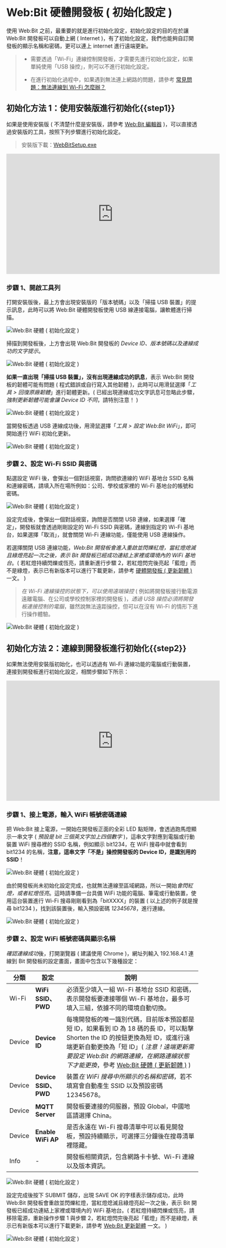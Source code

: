 # Web:Bit 硬體開發板 ( 初始化設定 )

使用 Web:Bit 之前，最重要的就是進行初始化設定，初始化設定的目的在於讓 Web:Bit 開發板可以自動上網 ( Internet )，有了初始化設定，我們也能夠自訂開發板的顯示名稱和密碼，更可以連上 internet 進行遠端更新。

>- 需要透過「Wi-Fi」連線控制開發板，才需要先進行初始化設定，如果單純使用「USB 操控」，則可以不進行初始化設定。
>
>- 在進行初始化過程中，如果遇到無法連上網路的問題，請參考 [常見問題：無法連線到 Wi-Fi 怎麼辦？](../../faq/wifi.html#connect1#_blank)

## 初始化方法 1：使用安裝版進行初始化{{step1}}

如果是使用安裝版 ( 不清楚什麼是安裝版，請參考 [Web:Bit 編輯器](../index.html#software) )，可以直接透過安裝版的工具，按照下列步驟進行初始化設定。

> 安裝版下載：[WebBitSetup.exe](https://ota.webduino.io/WebBitInstaller/WebBitSetup.exe#_blank)

<iframe width="560" height="315" src="https://www.youtube.com/embed/214xij27_78" title="YouTube video player" frameborder="0" allow="accelerometer; autoplay; clipboard-write; encrypted-media; gyroscope; picture-in-picture" allowfullscreen></iframe>

### 步驟 1、開啟工具列

打開安裝版後，最上方會出現安裝版的「版本號碼」以及「掃描 USB 裝置」的提示訊息，此時可以將 Web:Bit 硬體開發板使用 USB 線連接電腦，讓軟體進行掃描。

![Web:Bit 硬體 ( 初始化設定 )](../../../../media/zh-tw/education/info/setup-01.jpg)

掃描到開發板後，上方會出現 Web:Bit 開發板的 *Device ID、版本號碼以及連線成功的文字提示*。

![Web:Bit 硬體 ( 初始化設定 )](../../../../media/zh-tw/education/info/setup-02-1.jpg)

**如果一直出現「掃描 USB 裝置」，沒有出現連線成功的訊息**，表示 Web:Bit 開發板的韌體可能有問題 ( 程式錯誤或自行寫入其他韌體 )，此時可以用滑鼠選擇「*工具 > 回復原廠韌體*」進行韌體更新。( 已經出現連線成功文字訊息可忽略此步驟，*強制更新韌體可能會讓 Device ID 不同*，請特別注意！ )

![Web:Bit 硬體 ( 初始化設定 )](../../../../media/zh-tw/education/info/setup-02-2.jpg)

當開發板透過 USB 連線成功後，用滑鼠選擇「*工具 > 設定 Web:Bit WiFi*」，即可開始進行 WiFi 初始化更新。

![Web:Bit 硬體 ( 初始化設定 )](../../../../media/zh-tw/education/info/setup-02.jpg)

### 步驟 2、設定 Wi-Fi SSID 與密碼

點選設定 WiFi 後，會彈出一個對話視窗，詢問欲連線的 WiFi 基地台 SSID 名稱和連線密碼，請填入所在場所例如：公司、學校或家裡的 Wi-Fi 基地台的帳號和密碼。

![Web:Bit 硬體 ( 初始化設定 )](../../../../media/zh-tw/education/info/setup-03.jpg)

設定完成後，會彈出一個對話視窗，詢問是否關閉 USB 連線，如果選擇「確定」，開發板就會透過剛剛設定的 Wi-Fi SSID 與密碼，連線到指定的 Wi-Fi 基地台，如果選擇「取消」，就會關閉 Wi-Fi 連線功能，僅能使用 USB 連線操作。

若選擇關閉 USB 連線功能，*Web:Bit 開發板會進入重啟並閃爍紅燈，當紅燈熄滅且綠燈亮起一次之後，表示 Bit 開發板已經成功連結上家裡或環境內的 WiFi 基地台*。( 若紅燈持續閃爍或恆亮，請重新進行步驟 2，若紅燈閃完後亮起「藍燈」而不是綠燈，表示已有新版本可以進行下載更新，請參考 [硬體開發板 ( 更新韌體 )](ota.html) 一文。 )

> *在 Wi-Fi 連線操控的狀態下，可以使用遠端操控* ( 例如將開發板接行動電源遠離電腦、在公司或學校控制家裡的開發板 )，*透過 USB 操控必須將開發板連接控制的電腦*，雖然說無法遠距操控，但可以在沒有 Wi-Fi 的情形下進行操作體驗。

![Web:Bit 硬體 ( 初始化設定 )](../../../../media/zh-tw/education/info/setup-04.jpg)

## 初始化方法 2：連線到開發板進行初始化{{step2}}

如果無法使用安裝版初始化，也可以透過有 Wi-Fi 連線功能的電腦或行動裝置，連接到開發板進行初始化設定，相關步驟如下所示：

<iframe width="560" height="315" src="https://www.youtube.com/embed/jRaZllkLE2g" title="YouTube video player" frameborder="0" allow="accelerometer; autoplay; clipboard-write; encrypted-media; gyroscope; picture-in-picture" allowfullscreen></iframe>

### 步驟 1、接上電源，輸入 WiFi 帳號密碼連線

把 Web:Bit 接上電源，一開始在開發板正面的全彩 LED 點矩陣，會透過跑馬燈顯示一串文字 ( *預設是 bit 三個英文字加上四個數字* )，這串文字對應到電腦或行動裝置 WiFi 搜尋裡的 SSID 名稱，例如顯示 bit1234，在 WiFi 搜尋中就會看到 bit1234 的名稱，**注意，這串文字「不是」操控開發板的 Device ID，是識別用的 SSID**！

![Web:Bit 硬體 ( 初始化設定 )](../../../../media/zh-tw/education/info/setup-05.gif)

由於開發板尚未初始化設定完成，也就無法連線至區域網路，所以一開始*會閃紅燈，或者紅燈恆亮*。這時請準備一台具備 WiFi 功能的電腦、筆電或行動裝置，使用這台裝置進行 Wi-Fi 搜尋剛剛看到為「bitXXXX」的裝置 ( 以上述的例子就是搜尋 bit1234 )，找到該裝置後，輸入預設密碼 *12345678*，進行連線。

![Web:Bit 硬體 ( 初始化設定 )](../../../../media/zh-tw/education/info/setup-06.jpg)


### 步驟 2、設定 WiFi 帳號密碼與顯示名稱

*確認連線成功*後，打開瀏覽器 ( 建議使用 Chrome )，網址列輸入 192.168.4.1 連線到 Bit 開發板的設定畫面，畫面中包含以下幾種設定：

|分類|設定|說明|
|--|--|--|
|Wi-Fi|**WiFi SSID、PWD**|必須至少填入一組 Wi-Fi 基地台 SSID 和密碼，表示開發板要連接哪個 Wi-Fi 基地台，最多可填入三組，依據不同的環境自動切換。|
|Device|**Device ID**|每塊開發板的唯一識別代碼，目前版本預設都是短 ID，如果看到 ID 為 18 碼的長 ID，可以點擊 Shorten the ID 的按鈕更換為短 ID，或進行遠端更新自動更換為「短 ID」( *注意！遠端更新需要設定 Web:Bit 的網路連線，在網路連線狀態下才能更換*，參考 [Web:Bit 硬體 ( 更新韌體 )](ota.html) )|
|Device|**Device SSID、PWD**|裝置*在 WiFi 搜尋中所顯示的名稱和密碼*，若不填寫會自動產生 SSID 以及預設密碼 12345678。|
|Device|**MQTT Server**|開發板要連接的伺服器，預設 Global，中國地區請選擇 China。|
|Device|**Enable WiFi AP**|是否永遠在 Wi-Fi 搜尋清單中可以看見開發板，預設持續顯示，可選擇三分鐘後在搜尋清單裡隱藏。|
|Info|-|開發板相關資訊，包含網路卡卡號、Wi-Fi 連線以及版本資訊。|

![Web:Bit 硬體 ( 初始化設定 )](../../../../media/zh-tw/education/info/setup-07.jpg)

設定完成後按下 SUBMIT 儲存，出現 SAVE OK 的字樣表示儲存成功，此時 Web:Bit 開發板會重啟並閃爍紅燈，當紅燈熄滅且綠燈亮起一次之後，表示 Bit 開發板已經成功連結上家裡或環境內的 WiFi 基地台。( 若紅燈持續閃爍或恆亮，請移除電源，重新操作步驟 1 與步驟 2，若紅燈閃完後亮起「藍燈」而不是綠燈，表示已有新版本可以進行下載更新，請參考 [Web:Bit 更新韌體](ota.html) 一文。 )

![Web:Bit 硬體 ( 初始化設定 )](../../../../media/zh-tw/education/info/setup-08.jpg)
